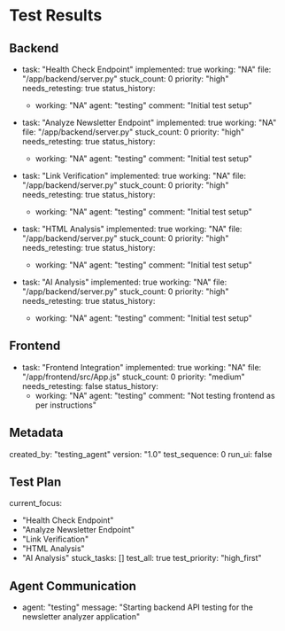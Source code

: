 # Test Results

## Backend

- task: "Health Check Endpoint"
  implemented: true
  working: "NA"
  file: "/app/backend/server.py"
  stuck_count: 0
  priority: "high"
  needs_retesting: true
  status_history:
    - working: "NA"
      agent: "testing"
      comment: "Initial test setup"

- task: "Analyze Newsletter Endpoint"
  implemented: true
  working: "NA"
  file: "/app/backend/server.py"
  stuck_count: 0
  priority: "high"
  needs_retesting: true
  status_history:
    - working: "NA"
      agent: "testing"
      comment: "Initial test setup"

- task: "Link Verification"
  implemented: true
  working: "NA"
  file: "/app/backend/server.py"
  stuck_count: 0
  priority: "high"
  needs_retesting: true
  status_history:
    - working: "NA"
      agent: "testing"
      comment: "Initial test setup"

- task: "HTML Analysis"
  implemented: true
  working: "NA"
  file: "/app/backend/server.py"
  stuck_count: 0
  priority: "high"
  needs_retesting: true
  status_history:
    - working: "NA"
      agent: "testing"
      comment: "Initial test setup"

- task: "AI Analysis"
  implemented: true
  working: "NA"
  file: "/app/backend/server.py"
  stuck_count: 0
  priority: "high"
  needs_retesting: true
  status_history:
    - working: "NA"
      agent: "testing"
      comment: "Initial test setup"

## Frontend

- task: "Frontend Integration"
  implemented: true
  working: "NA"
  file: "/app/frontend/src/App.js"
  stuck_count: 0
  priority: "medium"
  needs_retesting: false
  status_history:
    - working: "NA"
      agent: "testing"
      comment: "Not testing frontend as per instructions"

## Metadata

created_by: "testing_agent"
version: "1.0"
test_sequence: 0
run_ui: false

## Test Plan

current_focus:
  - "Health Check Endpoint"
  - "Analyze Newsletter Endpoint"
  - "Link Verification"
  - "HTML Analysis"
  - "AI Analysis"
stuck_tasks: []
test_all: true
test_priority: "high_first"

## Agent Communication

- agent: "testing"
  message: "Starting backend API testing for the newsletter analyzer application"